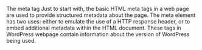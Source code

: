 The meta tag
Just to start with, the basic HTML meta tags in a web page are used to provide structured metadata about the page. The meta element has two uses: either to emulate the use of a HTTP response header, or to embed additional metadata within the HTML document. These tags in WordPress webpage contain information about the version of WordPress being used.
